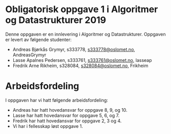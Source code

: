 # Obligatorisk oppgave 1 i Algoritmer og Datastrukturer 2019

Denne oppgaven er en innlevering i Algoritmer og Datastrukturer. 
Oppgaven er levert av følgende studenter:
* Andreas Bjørkås Grymyr, s333778, s333778@oslomet.no, AndreasGrymyr
* Lasse Apalnes Pedersen, s333761, s333761@oslomet.no, lasseap
* Fredrik Arne Rikheim, s328084, s328084@oslomet.no, Frikheim

# Arbeidsfordeling

I oppgaven har vi hatt følgende arbeidsfordeling:
* Andreas har hatt hovedansvar for oppgave 8, 9, og 10. 
* Lasse har hatt hovedansvar for oppgave 5, 6, og 7. 
* Fredrik har hatt hovedansvar for oppgave 2, 3 og 4. 
* Vi har i fellesskap løst oppgave 1. 
